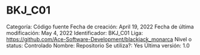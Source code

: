 # BKJ_C01

Categoría: Código fuente
Fecha de creación: April 19, 2022
Fecha de última modificación: May 4, 2022
Identificador: BKJ_C01
Liga: https://github.com/Ace-Software-Development/blackjack_monarca
Nivel o status: Controlado
Nombre: Repositorio
Se utiliza?: Yes
Última versión: 1.0